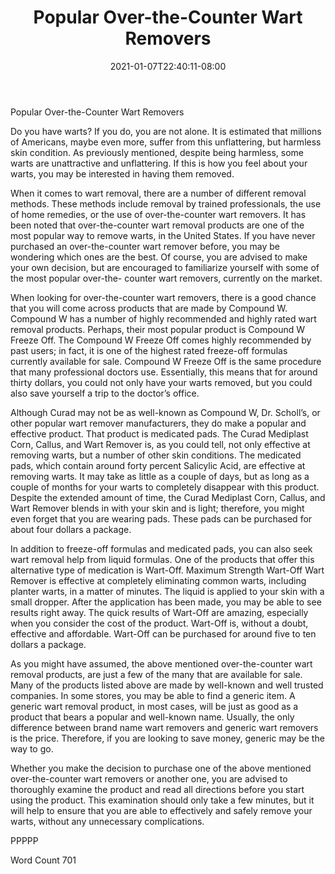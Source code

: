 ﻿---
title: "Popular Over-the-Counter Wart Removers"
date: 2021-01-07T22:40:11-08:00
description: "Wart Removal Tips for Web Success"
featured_image: "/images/Wart Removal.jpg"
tags: ["Wart Removal"]
---

Popular Over-the-Counter Wart Removers

Do you have warts?  If you do, you are not alone.  It is estimated that millions of Americans, maybe even more, suffer from this unflattering, but harmless skin condition. As previously mentioned, despite being harmless, some warts are unattractive and unflattering. If this is how you feel about your warts, you may be interested in having them removed.

When it comes to wart removal, there are a number of different removal methods. These methods include removal by trained professionals, the use of home remedies, or the use of over-the-counter wart removers.  It has been noted that over-the-counter wart removal products are one of the most popular way to remove warts, in the United States.  If you have never purchased an over-the-counter wart remover before, you may be wondering which ones are the best. Of course, you are advised to make your own decision, but are encouraged to familiarize yourself with some of the most popular over-the- counter wart removers, currently on the market.

When looking for over-the-counter wart removers, there is a good chance that you will come across products that are made by Compound W.  Compound W has a number of highly recommended and highly rated wart removal products. Perhaps, their most popular product is Compound W Freeze Off. The Compound W Freeze Off comes highly recommended by past users; in fact, it is one of the highest rated freeze-off formulas currently available for sale.  Compound W Freeze Off is the same procedure that many professional doctors use. Essentially, this means that for around thirty dollars, you could not only have your warts removed, but you could also save yourself a trip to the doctor’s office.

Although Curad may not be as well-known as Compound W, Dr. Scholl’s, or other popular wart remover manufacturers, they do make a popular and effective product. That product is medicated pads.  The Curad Mediplast Corn, Callus, and Wart Remover is, as you could tell, not only effective at removing warts, but a number of other skin conditions. The medicated pads, which contain around forty percent Salicylic Acid, are effective at removing warts.  It may take as little as a couple of days, but as long as a couple of months for your warts to completely disappear with this product. Despite the extended amount of time, the Curad Mediplast Corn, Callus, and Wart Remover blends in with your skin and is light; therefore, you might even forget that you are wearing pads. These pads can be purchased for about four dollars a package.

In addition to freeze-off formulas and medicated pads, you can also seek wart removal help from liquid formulas.  One of the products that offer this alternative type of medication is Wart-Off.  Maximum Strength Wart-Off Wart Remover is effective at completely eliminating common warts, including planter warts, in a matter of minutes. The liquid is applied to your skin with a small dropper. After the application has been made, you may be able to see results right away. The quick results of Wart-Off are amazing, especially when you consider the cost of the product. Wart-Off is, without a doubt, effective and affordable. Wart-Off can be purchased for around five to ten dollars a package.

As you might have assumed, the above mentioned over-the-counter wart removal products, are just a few of the many that are available for sale. Many of the products listed above are made by well-known and well trusted companies.  In some stores, you may be able to find a generic item. A generic wart removal product, in most cases, will be just as good as a product that bears a popular and well-known name. Usually, the only difference between brand name wart removers and generic wart removers is the price.  Therefore, if you are looking to save money, generic may be the way to go.

Whether you make the decision to purchase one of the above mentioned over-the-counter wart removers or another one, you are advised to thoroughly examine the product and read all directions before you start using the product.  This examination should only take a few minutes, but it will help to ensure that you are able to effectively and safely remove your warts, without any unnecessary complications.  

PPPPP

Word Count 701

